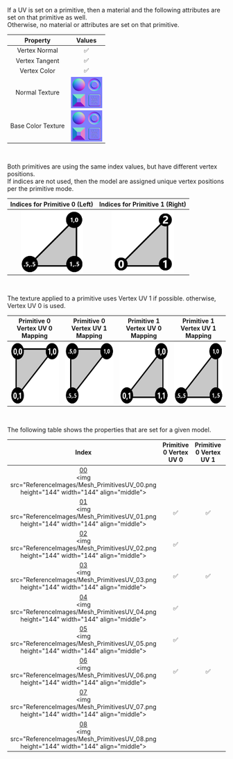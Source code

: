 If a UV is set on a primitive, then a material and the following attributes are set on that primitive as well.  
Otherwise, no material or attributes are set on that primitive.


Property | **Values**
:---: | :---:
Vertex Normal | :white_check_mark:
Vertex Tangent | :white_check_mark:
Vertex Color | :white_check_mark:
Normal Texture | <img src="Textures/Normal_Plane.png" height="72" width="72" align="middle">
Base Color Texture | <img src="Textures/BaseColor_Plane.png" height="72" width="72" align="middle">


<br>

Both primitives are using the same index values, but have different vertex positions.  
If indices are not used, then the model are assigned unique vertex positions per the primitive mode.  

Indices for Primitive 0 (Left) | Indices for Primitive 1 (Right)
:---: | :---:
<img src="Figures/Indices_Primitive0.png" height="144" width="144" align="middle"> | <img src="Figures/Indices_Primitive1.png" height="144" width="144" align="middle">

<br>

The texture applied to a primitive uses Vertex UV 1 if possible. otherwise, Vertex UV 0 is used.  

Primitive 0 Vertex UV 0 Mapping | Primitive 0 Vertex UV 1 Mapping | Primitive 1 Vertex UV 0 Mapping | Primitive 1 Vertex UV 1 Mapping
:---: | :---: | :---: | :---:
<img src="Figures/UVSpace2.png" height="144" width="144" align="middle"> | <img src="Figures/UVSpace4.png" height="144" width="144" align="middle"> | <img src="Figures/UVSpace3.png" height="144" width="144" align="middle"> | <img src="Figures/UVSpace5.png" height="144" width="144" align="middle">

<br>

The following table shows the properties that are set for a given model.  


Index | Primitive 0 Vertex UV 0 | Primitive 0 Vertex UV 1 | Primitive 1 Vertex UV 0 | Primitive 1 Vertex UV 1
:---: | :---: | :---: | :---: | :---:
[00](Mesh_PrimitivesUV_00.gltf)<br><img src="ReferenceImages/Mesh_PrimitivesUV_00.png height="144" width="144" align="middle"> |   |   |   |  
[01](Mesh_PrimitivesUV_01.gltf)<br><img src="ReferenceImages/Mesh_PrimitivesUV_01.png height="144" width="144" align="middle"> | :white_check_mark: | :white_check_mark: |   |  
[02](Mesh_PrimitivesUV_02.gltf)<br><img src="ReferenceImages/Mesh_PrimitivesUV_02.png height="144" width="144" align="middle"> | :white_check_mark: |   |   |  
[03](Mesh_PrimitivesUV_03.gltf)<br><img src="ReferenceImages/Mesh_PrimitivesUV_03.png height="144" width="144" align="middle"> | :white_check_mark: | :white_check_mark: | :white_check_mark: | :white_check_mark:
[04](Mesh_PrimitivesUV_04.gltf)<br><img src="ReferenceImages/Mesh_PrimitivesUV_04.png height="144" width="144" align="middle"> | :white_check_mark: |   | :white_check_mark: |  
[05](Mesh_PrimitivesUV_05.gltf)<br><img src="ReferenceImages/Mesh_PrimitivesUV_05.png height="144" width="144" align="middle"> | :white_check_mark: |   | :white_check_mark: | :white_check_mark:
[06](Mesh_PrimitivesUV_06.gltf)<br><img src="ReferenceImages/Mesh_PrimitivesUV_06.png height="144" width="144" align="middle"> | :white_check_mark: | :white_check_mark: | :white_check_mark: |  
[07](Mesh_PrimitivesUV_07.gltf)<br><img src="ReferenceImages/Mesh_PrimitivesUV_07.png height="144" width="144" align="middle"> |   |   | :white_check_mark: | :white_check_mark:
[08](Mesh_PrimitivesUV_08.gltf)<br><img src="ReferenceImages/Mesh_PrimitivesUV_08.png height="144" width="144" align="middle"> |   |   | :white_check_mark: |  
 
